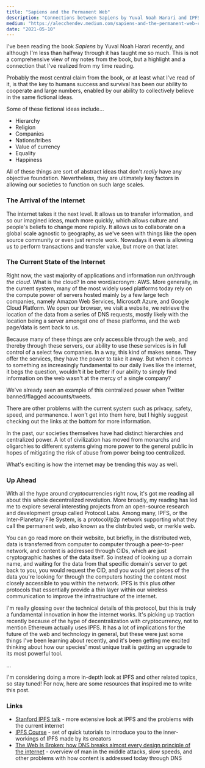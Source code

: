 ```yaml
---
title: "Sapiens and the Permanent Web"
description: "Connections between Sapiens by Yuval Noah Harari and IPFS along with the permanent/distributed/merkle web."
medium: "https://alecchendev.medium.com/sapiens-and-the-permanent-web-c3888d1ef8ff?sk=7933642ca5415bef14b13b8fd5193d75"
date: "2021-05-10"
---
```


I've been reading the book *Sapiens* by Yuval Noah Harari recently, and although I'm less than halfway through it has taught me so much. This is not a comprehensive view of my notes from the book, but a highlight and a connection that I've realized from my time reading.

Probably the most central claim from the book, or at least what I've read of it, is that the key to humans success and survival has been our ability to cooperate and large numbers, enabled by our ability to collectively believe in the same fictional ideas.

Some of these fictional ideas include...

- Hierarchy
- Religion
- Companies
- Nations/tribes
- Value of currency
- Equality
- Happiness

All of these things are sort of abstract ideas that don't *really* have any objective foundation. Nevertheless, they are ultimately key factors in allowing our societies to function on such large scales.

### The Arrival of the Internet

The internet takes it the next level. It allows us to transfer information, and so our imagined ideas, much more quickly, which allows culture and people's beliefs to change more rapidly. It allows us to collaborate on a global scale agnostic to geography, as we've seen with things like the open source community or even just remote work. Nowadays it even is allowing us to perform transactions and transfer value, but more on that later.

### The Current State of the Internet

Right now, the vast majority of applications and information run on/through *the cloud*. What is the cloud? In one word/acronym: AWS. More generally, in the current system, many of the most widely used platforms today rely on the compute power of servers hosted mainly by a few large tech companies, namely Amazon Web Services, Microsoft Azure, and Google Cloud Platform. We open our browser, we visit a website, we retrieve the location of the data from a series of DNS requests, mostly likely with the location being a server amongst one of these platforms, and the web page/data is sent back to us.

Because many of these things are only accessible through the web, and thereby through these servers, our ability to use these services is in full control of a select few companies. In a way, this kind of makes sense. They offer the services, they have the power to take it away. But when it comes to something as increasingly fundamental to our daily lives like the internet, it begs the question, wouldn't it be better if our ability to simply find information on the web wasn't at the mercy of a single company?

We've already seen an example of this centralized power when Twitter banned/flagged accounts/tweets.

There are other problems with the current system such as privacy, safety, speed, and permanence. I won't get into them here, but I highly suggest checking out the links at the bottom for more information.

In the past, our societies themselves have had distinct hierarchies and centralized power. A lot of civilization has moved from monarchs and oligarchies to different systems giving more power to the general public in hopes of mitigating the risk of abuse from power being too centralized.

What's exciting is how the internet may be trending this way as well.

### Up Ahead

With all the hype around cryptocurrencies right now, it's got me reading all about this whole decentralized revolution. More broadly, my reading has led me to explore several interesting projects from an open-source research and development group called Protocol Labs. Among many, IPFS, or the Inter-Planetary File System, is a protocol/p2p network supporting what they call the permanent web, also known as the distributed web, or merkle web.

You can go read more on their website, but briefly, in the distributed web, data is transferred from computer to computer through a peer-to-peer network, and content is addressed through CIDs, which are just cryptographic hashes of the data itself. So instead of looking up a domain name, and waiting for the data from that specific domain's server to get back to you, you would request the CID, and you would get pieces of the data you're looking for through the computers hosting the content most closely accessible to you within the network. IPFS is this plus other protocols that essentially provide a thin layer within our wireless communication to improve the infrastructure of the internet.

I'm really glossing over the technical details of this protocol, but this is truly a fundamental innovation in how the internet works. It's picking up traction recently because of the hype of decentralization with cryptocurrency, not to mention Ethereum actually uses IPFS. It has a lot of implications for the future of the web and technology in general, but these were just some things I've been learning about recently, and it's been getting me excited thinking about how our species' most unique trait is getting an upgrade to its most powerful tool.

...

I'm considering doing a more in-depth look at IPFS and other related topics, so stay tuned! For now, here are some resources that inspired me to write this post.

### Links

- [Stanford IPFS talk](https://www.youtube.com/watch?v=HUVmypx9HGI) - more extensive look at IPFS and the problems with the current internet
- [IPFS Course](https://proto.school/course/ipfs) - set of quick tutorials to introduce you to the inner-workings of IPFS made by its creators
- [The Web Is Broken: how DNS breaks almost every design principle of the internet](https://recompilermag.com/issues/issue-1/the-web-is-broken-how-dns-breaks-almost-every-design-principle-of-the-internet/) - overview of man in the middle attacks, slow speeds, and other problems with how content is addressed today through DNS